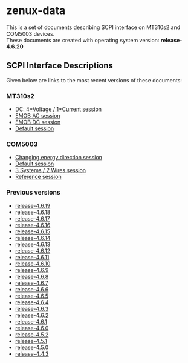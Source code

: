 
zenux-data
==========


This is a set of documents describing SCPI interface on MT310s2 and COM5003 devices.  
These documents are created with operating system version: **release-4.6.20**
## SCPI Interface Descriptions


Given below are links to the most recent versions of these documents:
### MT310s2
  
- [DC: 4\*Voltage / 1\*Current session](https://ZeraGmbH.github.io/zenux-data/scpi-documentation/mt310s2-dc-session.html)  
- [EMOB AC session](https://ZeraGmbH.github.io/zenux-data/scpi-documentation/mt310s2-emob-session-ac.html)  
- [EMOB DC session](https://ZeraGmbH.github.io/zenux-data/scpi-documentation/mt310s2-emob-session-dc.html)  
- [Default session](https://ZeraGmbH.github.io/zenux-data/scpi-documentation/mt310s2-meas-session.html)  

### COM5003
  
- [Changing energy direction session](https://ZeraGmbH.github.io/zenux-data/scpi-documentation/com5003-ced-session.html)  
- [Default session](https://ZeraGmbH.github.io/zenux-data/scpi-documentation/com5003-meas-session.html)  
- [3 Systems / 2 Wires session](https://ZeraGmbH.github.io/zenux-data/scpi-documentation/com5003-perphase-session.html)  
- [Reference session](https://ZeraGmbH.github.io/zenux-data/scpi-documentation/com5003-ref-session.html)  

### Previous versions
  
- [release-4.6.19](https://zeragmbh.github.io/zenux-data/scpi-documentation/archive/release-4.6.19.tar.xz)  
- [release-4.6.18](https://zeragmbh.github.io/zenux-data/scpi-documentation/archive/release-4.6.18.tar.xz)  
- [release-4.6.17](https://zeragmbh.github.io/zenux-data/scpi-documentation/archive/release-4.6.17.tar.xz)  
- [release-4.6.16](https://zeragmbh.github.io/zenux-data/scpi-documentation/archive/release-4.6.16.tar.xz)  
- [release-4.6.15](https://zeragmbh.github.io/zenux-data/scpi-documentation/archive/release-4.6.15.tar.xz)  
- [release-4.6.14](https://zeragmbh.github.io/zenux-data/scpi-documentation/archive/release-4.6.14.tar.xz)  
- [release-4.6.13](https://zeragmbh.github.io/zenux-data/scpi-documentation/archive/release-4.6.13.tar.xz)  
- [release-4.6.12](https://zeragmbh.github.io/zenux-data/scpi-documentation/archive/release-4.6.12.tar.xz)  
- [release-4.6.11](https://zeragmbh.github.io/zenux-data/scpi-documentation/archive/release-4.6.11.tar.xz)  
- [release-4.6.10](https://zeragmbh.github.io/zenux-data/scpi-documentation/archive/release-4.6.10.tar.xz)  
- [release-4.6.9](https://zeragmbh.github.io/zenux-data/scpi-documentation/archive/release-4.6.9.tar.xz)  
- [release-4.6.8](https://zeragmbh.github.io/zenux-data/scpi-documentation/archive/release-4.6.8.tar.xz)  
- [release-4.6.7](https://zeragmbh.github.io/zenux-data/scpi-documentation/archive/release-4.6.7.tar.xz)  
- [release-4.6.6](https://zeragmbh.github.io/zenux-data/scpi-documentation/archive/release-4.6.6.tar.xz)  
- [release-4.6.5](https://zeragmbh.github.io/zenux-data/scpi-documentation/archive/release-4.6.5.tar.xz)  
- [release-4.6.4](https://zeragmbh.github.io/zenux-data/scpi-documentation/archive/release-4.6.4.tar.xz)  
- [release-4.6.3](https://zeragmbh.github.io/zenux-data/scpi-documentation/archive/release-4.6.3.tar.xz)  
- [release-4.6.2](https://zeragmbh.github.io/zenux-data/scpi-documentation/archive/release-4.6.2.tar.xz)  
- [release-4.6.1](https://zeragmbh.github.io/zenux-data/scpi-documentation/archive/release-4.6.1.tar.xz)  
- [release-4.6.0](https://zeragmbh.github.io/zenux-data/scpi-documentation/archive/release-4.6.0.tar.xz)  
- [release-4.5.2](https://zeragmbh.github.io/zenux-data/scpi-documentation/archive/release-4.5.2.tar.xz)  
- [release-4.5.1](https://zeragmbh.github.io/zenux-data/scpi-documentation/archive/release-4.5.1.tar.xz)  
- [release-4.5.0](https://zeragmbh.github.io/zenux-data/scpi-documentation/archive/release-4.5.0.tar.xz)  
- [release-4.4.3](https://zeragmbh.github.io/zenux-data/scpi-documentation/archive/release-4.4.3.tar.xz)  
